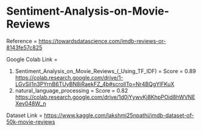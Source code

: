 # Sentiment-Analysis-on-Movie-Reviews

Reference = https://towardsdatascience.com/imdb-reviews-or-8143fe57c825


Google Colab Link = 
1. Sentiment_Analysis_on_Movie_Reviews_(_Using_TF_IDF) = Score = 0.89
  https://colab.research.google.com/drive/1-LGvSiI1n3PYrnB6TUyBN8iRaekFZ_4b#scrollTo=Nr4BQgYlFKuX
2. natural_language_processing = Score = 0.82
  https://colab.research.google.com/drive/1d0jYywvKj8KhpPOid8hWVNEXey048W_n

Dataset Link = https://www.kaggle.com/lakshmi25npathi/imdb-dataset-of-50k-movie-reviews
